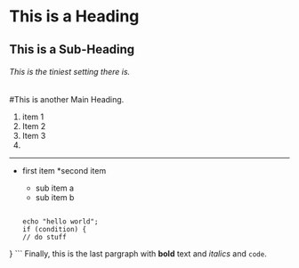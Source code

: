 # This is a Heading 
## This is a Sub-Heading

###### This is the tiniest setting there is. 

#This is another Main Heading. 

1. item 1
1. Item 2
1. Item 3
1.

---

* first item
*second item 
	* sub item a
	* sub item b

	```

	echo "hello world";
	if (condition) {
	// do stuff
}
	```
Finally, this is the last pargraph with **bold** text and *italics* and `code`.

